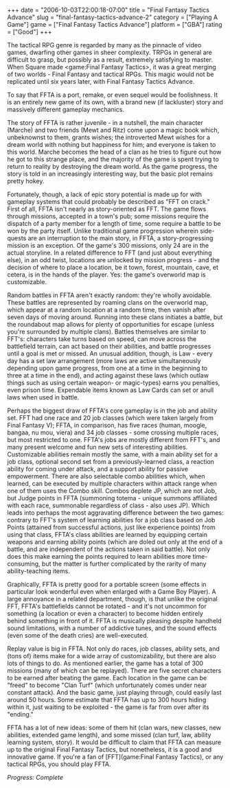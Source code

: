 +++
date = "2006-10-03T22:00:18-07:00"
title = "Final Fantasy Tactics Advance"
slug = "final-fantasy-tactics-advance-2"
category = ["Playing A Game"]
game = ["Final Fantasy Tactics Advance"]
platform = ["GBA"]
rating = ["Good"]
+++

The tactical RPG genre is regarded by many as the pinnacle of video games, dwarfing other games in sheer complexity. TRPGs in general are difficult to grasp, but possibly as a result, extremely satisfying to master. When Square made <game:Final Fantasy Tactics>, it was a great merging of two worlds - Final Fantasy and tactical RPGs. This magic would not be replicated until six years later, with Final Fantasy Tactics Advance.

To say that FFTA is a port, remake, or even sequel would be foolishness. It is an entirely new game of its own, with a brand new (if lackluster) story and massively different gameplay mechanics.

The story of FFTA is rather juvenile - in a nutshell, the main character (Marche) and two friends (Mewt and Ritz) come upon a magic book which, unbeknownst to them, grants wishes; the introverted Mewt wishes for a dream world with nothing but happiness for him; and everyone is taken to this world. Marche becomes the head of a clan as he tries to figure out how he got to this strange place, and the majority of the game is spent trying to return to reality by destroying the dream world. As the game progress, the story is told in an increasingly interesting way, but the basic plot remains pretty hokey.

Fortunately, though, a lack of epic story potential is made up for with gameplay systems that could probably be described as "FFT on crack." First of all, FFTA isn't nearly as story-oriented as FFT. The game flows through missions, accepted in a town's pub; some missions require the dispatch of a party member for a length of time, some require a battle to be won by the party itself. Unlike traditional game progression wherein side-quests are an interruption to the main story, in FFTA, a story-progressing mission is an exception. Of the game's 300 missions, only 24 are in the actual storyline. In a related difference to FFT (and just about everything else), in an odd twist, locations are unlocked by mission progress - and the decision of where to place a location, be it town, forest, mountain, cave, et cetera, is in the hands of the player. Yes: the game's overworld map is customizable.

Random battles in FFTA aren't exactly random: they're wholly avoidable. These battles are represented by roaming clans on the overworld map, which appear at a random location at a random time, then vanish after seven days of moving around. Running into these clans initiates a battle, but the roundabout map allows for plenty of opportunities for escape (unless you're surrounded by multiple clans). Battles themselves are similar to FFT's: characters take turns based on speed, can move across the battlefield terrain, can act based on their abilities, and battle progresses until a goal is met or missed. An unusual addition, though, is Law - every day has a set law arrangement (more laws are active simultaneously depending upon game progress, from one at a time in the beginning to three at a time in the end), and acting against these laws (which outlaw things such as using certain weapon- or magic-types) earns you penalties, even prison time. Expendable items known as Law Cards can set or anull laws when used in battle.

Perhaps the biggest draw of FFTA's core gameplay is in the job and ability set. FFT had one race and 20 job classes (which were taken largely from Final Fantasy V); FFTA, in comparison, has five races (human, moogle, bangaa, nu mou, viera) and 34 job classes - some crossing multiple races, but most restricted to one. FFTA's jobs are mostly different from FFT's, and many present welcome and fun new sets of interesting abilities. Customizable abilities remain mostly the same, with a main ability set for a job class, optional second set from a previously-learned class, a reaction ability for coming under attack, and a support ability for passive empowerment. There are also selectable combo abilities which, when learned, can be executed by multiple characters within attack range when one of them uses the Combo skill. Combos deplete JP, which are not Job, but Judge points in FFTA (summoning totema - unique summons affiliated with each race, summonable regardless of class - also uses JP). Which leads into perhaps the most aggravating difference between the two games: contrary to FFT's system of learning abilities for a job class based on Job Points (attained from successful actions, just like experience points) from using that class, FFTA's class abilities are learned by equipping certain weapons and earning ability points (which are doled out only at the end of a battle, and are independent of the actions taken in said battle). Not only does this make earning the points required to learn abilities more time-consuming, but the matter is further complicated by the rarity of many ability-teaching items.

Graphically, FFTA is pretty good for a portable screen (some effects in particular look wonderful even when enlarged with a Game Boy Player). A large annoyance in a related department, though, is that unlike the original FFT, FFTA's battlefields cannot be rotated - and it's not uncommon for something (a location or even a character) to become hidden entirely behind something in front of it. FFTA is musically pleasing despite handheld sound limitations, with a number of addictive tunes, and the sound effects (even some of the death cries) are well-executed.

Replay value is big in FFTA. Not only do races, job classes, ability sets, and (tons of) items make for a wide array of customizability, but there are also lots of things to do. As mentioned earlier, the game has a total of 300 missions (many of which can be replayed). There are five secret characters to be earned after beating the game. Each location in the game can be "freed" to become "Clan Turf" (which unfortunately comes under near constant attack). And the basic game, just playing through, could easily last around 50 hours. Some estimate that FFTA has up to 300 hours hiding within it, just waiting to be exploited - the game is far from over after its "ending."

FFTA has a lot of new ideas: some of them hit (clan wars, new classes, new abilities, extended game length), and some missed (clan turf, law, ability learning system, story). It would be difficult to claim that FFTA can measure up to the original Final Fantasy Tactics, but nonetheless, it is a good and innovative game. If you're a fan of [FFT](game:Final Fantasy Tactics), or any tactical RPGs, you should play FFTA.

<i>Progress: Complete</i>
